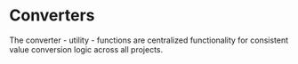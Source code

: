 # Converters

The converter - utility - functions are centralized functionality for consistent value conversion logic across all projects.
